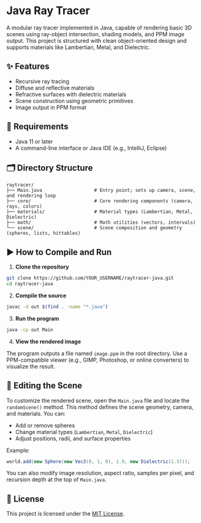 # Java Ray Tracer

A modular ray tracer implemented in Java, capable of rendering basic 3D scenes using ray-object intersection, shading models, and PPM image output. This project is structured with clean object-oriented design and supports materials like Lambertian, Metal, and Dielectric.

## ✨ Features

- Recursive ray tracing
- Diffuse and reflective materials
- Refractive surfaces with dielectric materials
- Scene construction using geometric primitives
- Image output in PPM format

## 🧰 Requirements

- Java 11 or later
- A command-line interface or Java IDE (e.g., IntelliJ, Eclipse)

## 🗂️ Directory Structure

```
raytracer/
├── Main.java                   # Entry point; sets up camera, scene, and rendering loop
├── core/                       # Core rendering components (camera, rays, colors)
├── materials/                  # Material types (Lambertian, Metal, Dielectric)
├── math/                       # Math utilities (vectors, intervals)
└── scene/                      # Scene composition and geometry (spheres, lists, hittables)
```

## ▶️ How to Compile and Run

1. **Clone the repository**

```bash
git clone https://github.com/YOUR_USERNAME/raytracer-java.git
cd raytracer-java
```

2. **Compile the source**

```bash
javac -d out $(find . -name "*.java")
```

3. **Run the program**

```bash
java -cp out Main
```

4. **View the rendered image**

The program outputs a file named `image.ppm` in the root directory. Use a PPM-compatible viewer (e.g., GIMP, Photoshop, or online converters) to visualize the result.

## 🎨 Editing the Scene

To customize the rendered scene, open the `Main.java` file and locate the `randomScene()` method. This method defines the scene geometry, camera, and materials. You can:

- Add or remove spheres
- Change material types (`Lambertian`, `Metal`, `Dielectric`)
- Adjust positions, radii, and surface properties

Example:
```java
world.add(new Sphere(new Vec3(0, 1, 0), 1.0, new Dielectric(1.5)));
```

You can also modify image resolution, aspect ratio, samples per pixel, and recursion depth at the top of `Main.java`.

## 📄 License

This project is licensed under the [MIT License](LICENSE).
